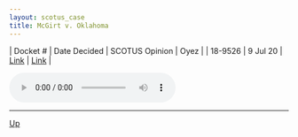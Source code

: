 ```yaml
---
layout: scotus_case
title: McGirt v. Oklahoma
---
```


| Docket # | Date Decided | SCOTUS Opinion | Oyez |
| 18-9526 | 9 Jul 20 | [Link](https://www.supremecourt.gov/opinions/19pdf/591us2r61_c0nd.pdf) | [Link](https://www.oyez.org/cases/2019/18-9526) |

<audio controls>
   <source src='./resources/18-9526.mp3' type='audio/mpeg'>
</audio>

<object data='./resources/18-9526.pdf' type='application/pdf'></object>

---

[Up](./README.md)